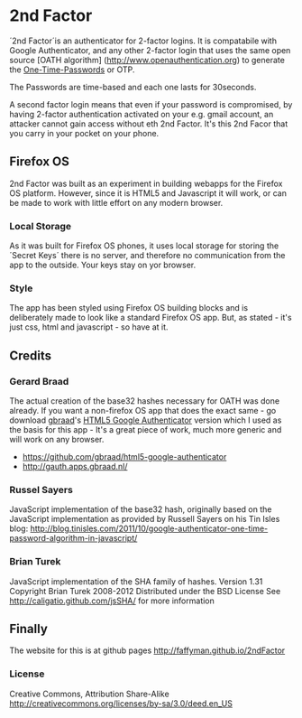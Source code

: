 2nd Factor
===========

´2nd Factor´is an authenticator for 2-factor logins.
It is compatabile with Google Authenticator, and any other 2-factor login that uses the same open source
[OATH algorithm] (http://www.openauthentication.org) to generate the [One-Time-Passwords](time_password) or OTP.

The Passwords are time-based and each one lasts for 30seconds.

A second factor login means that even if your password is compromised, by having 2-factor authentication activated
on your e.g. gmail account, an attacker cannot gain access without eth 2nd Factor.
It's this 2nd Facor that you carry in your pocket on your phone.


Firefox OS
------------

2nd Factor was built as an experiment in building webapps for the Firefox OS platform. However,
since it is HTML5 and Javascript it will work, or can be made to work with little effort on any modern browser.

### Local Storage

As it was built for Firefox OS phones, it uses local storage for storing the ´Secret Keys´ there is no server, and
therefore no communication from the app to the outside. Your keys stay on yor browser.

### Style

The app has been styled using Firefox OS building blocks and is deliberately made to look like a standard Firefox OS app.
But, as stated - it's just css, html and javascript - so have at it.


Credits
--------

### Gerard Braad

The actual creation of the base32 hashes necessary for OATH was done already. If you want a non-firefox OS app that does
the exact same - go download [gbraad](https://github.com/gbraad/)'s [HTML5 Google Authenticator](http://gauth.apps.gbraad.nl/) version which I used as the basis for this app - It's
a great piece of work, much more generic and will work on any browser.


* <https://github.com/gbraad/html5-google-authenticator>
* <http://gauth.apps.gbraad.nl/>

### Russel Sayers

JavaScript implementation of the base32 hash, originally based on the JavaScript implementation as provided by Russell Sayers on his Tin Isles blog:
<http://blog.tinisles.com/2011/10/google-authenticator-one-time-password-algorithm-in-javascript/>

### Brian Turek

JavaScript implementation of the SHA family of hashes.
Version 1.31 Copyright Brian Turek 2008-2012
Distributed under the BSD License
See <http://caligatio.github.com/jsSHA/> for more information

Finally
-------
The website for this is at github pages <http://faffyman.github.io/2ndFactor>

### License
Creative Commons, Attribution Share-Alike
<http://creativecommons.org/licenses/by-sa/3.0/deed.en_US>

